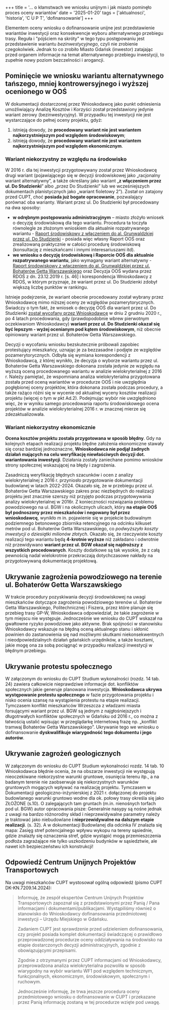 +++
title = '... o kłamstwach we wniosku unijnym i jak miasto pominęło proces oceny wariantów'
date = '2025-01-20'
tags = ['aktualnosci', 'historia', 'C U P T', 'dofinansowanie']
+++

Elementem oceny wniosku o dofinansowanie unijne jest przedstawienie wariantów inwestycji oraz konsekwencje wyboru alternatywnego przebiegu trasy. Reguła i "pójściem na skróty" w tego typu postępowaniu jest przedstawienie wariantu _bezinwestycyjnego_, czyli nie zrobienie czegokolwiek. Jednak to co zrobiło Miasto Gdańsk (inwestor) zatajając przed organem informacje na temat alternatywnego przebiegu inwestycji, to zupełnie nowy poziom bezczelności i arogancji. 

<!--more-->

## Pominięcie we wniosku wariantu alternatywnego tańszego, mniej kontrowersyjnego i wyższej ocenionego w OOŚ

W dokumentacji dostarczonej przez Wnioskodawcę jako punkt odniesienia umożliwiający Analizę Kosztów i Korzyści został przedstawiony jedynie wariant zerowy (bezinwestycyjny). W przypadku tej inwestycji nie jest wystarczające do pełnej oceny projektu, gdyż:
1. istnieją dowody, że **procedowany wariant nie jest wariantem najkorzystniejszym pod względem środowiskowym**;
2. istnieją dowody, że **procedowany wariant nie jest wariantem najkorzystniejszym pod względem ekonomicznym**.

### Wariant niekorzystny ze względu na środowisko

W 2016 r. dla tej inwestycji przygotowywany został przez Wnioskodawcę drugi wariant (pojawiającego się w decyzji środowiskowej jako „racjonalny wariant alternatywny”, a także określany jako wariant „**z włączeniem przez ul. Do Studzienki**” albo „przez Do Studzienki” lub we wcześniejszych dokumentach planistycznych jako „wariant fioletowy 2”). Został on zatajony przed CUPT, choć **posiada już bogate opracowanie**, pozwalający porównać oba warianty. Wariant przez ul. Do Studzienki był procedowany na dwa sposoby:
* **w odrębnym postępowaniu administracyjnym** – miasto złożyło wniosek o decyzję środowiskową dla tego wariantu. Procedura ta toczyła równolegle ze złożonym wnioskiem dla aktualnie rozpatrywanego wariantu - [Raport środowiskowy z włączeniem do al. Grunwaldzkiej przez ul. Do Studzienki](2017.09.13_RDOS_F2_Do_Studzienki.pdf) - posiada więc własny Raport OOŚ oraz zrealizowaną praktycznie w całości procedurę środowiskową (konsultację z mieszkańcami i innymi interesariuszami itd).
* **we wniosku o decyzję środowiskową i Raporcie OOŚ dla aktualnie rozpatrywanego wariantu**, jako wymagany wariant alternatywny - [Raport środowiskowy z włączeniem do al. Grunwaldzkiej przez ul. Bohaterów Getta Warszawskiego](2017.09.13_RDOS_F1_ul_Getta_Warszawskiego.pdf) oraz Decyzja OOŚ wydana przez RDOŚ z dn. 23.12.2019 r. [s. 46] i korespondencja Wnioskodawcy z RDOŚ, w którym przyznaje, że wariant przez ul. Do Studzienki zdobył większą liczbę punktów w rankingu.

Istnieje podejrzenie, że wariant obecnie procedowany został wybrany przez Wnioskodawcę mimo niższej oceny ze względów pozamerytorycznych. Świadczy o tym fakt, że wniosek o decyzję OOŚ dla wariant przez ul. Do Studzienki [został wycofany przez Wnioskodawcę](2019-12-11_wycofanie_wniosku_srodowiskowego.pdf) w dniu 2 grudniu 2020 r., po 4 latach procedowania, gdy (prawdopodobnie wbrew pierwotnym oczekiwaniom Wnioskodawcy) **wariant przez ul. Do Studzienki okazał się być lepszym - wyżej ocenianym pod kątem środowiskowym**, niż obecnie opiniowany wariant przez ul. Bohaterów Getta Warszawskiego. 

Decyzji o wycofaniu wniosku bezskutecznie próbowali zapobiec protestujący mieszkańcy, uznając je za bezzasadne i podjęte ze względów pozamerytorycznych. Odbyła się wymiana korespondencji z Wnioskodawcą, z której wynikło, że decyzja o wyborze wariantu przez ul. Bohaterów Getta Warszawskiego dokonana została jedynie ze względu na wyższą oceną procedowanego wariantu w analizie wielokryterialnej z 2016 r. Należy pamiętać, że wspomniana analiza wielokryterialna przygotowana została przed oceną wariantów w procedurze OOŚ i nie uwzględnia pogłębionej oceny projektów, która dokonana została podczas procedury, a także rażąco różni się w wycenie od aktualnej wyceny kosztów realizacji projektu (więcej o tym w pkt Ad.2). Podejmując wybór nie uwzględniono więc, że w wyniku samego procedowania raportu środowiskowego ocena projektów w analizie wielokryterialnej 2016 r. w znacznej mierze się zdezaktualizowała.

### Wariant niekorzystny ekonomicznie

**Ocena kosztów projektu została przygotowana w sposób błędny**. Gdy na kolejnych etapach realizacji projektu błędne założenia ekonomiczne stawały się coraz bardziej jednoznaczne, **Wnioskodawca nie podjął żadnych działań mających na celu weryfikację niewłaściwych decyzji dot. wariantowania inwestycji**. Działania zostały zaniechane pomimo wniosków strony społecznej
wskazującej na błędy i zagrożenia. 

Zasadniczą weryfikację błędnych szacunków i ocen z analizy wielokryterialnej z 2016 r. przyniosło przygotowanie dokumentacji budowlanej w latach 2022-2024. Okazało się, że w przebiegu przez ul. Bohaterów Getta Warszawskiego zakres prac niezbędnych do realizacji projektu jest znacznie szerszy niż przyjęto podczas przygotowywania analizy wielokryterialnej w 2016r. Z konieczności rozwiązania problemu powodziowego na ul. BGW i na okolicznych ulicach, który **na etapie OOŚ był podnoszony przez mieszkańców i negowany był przez wnioskodawcę**, wynikło m in. pojawienie się w projekcie budowalnym podziemnego betonowego zbiornika retencyjnego na odcinku kilkuset metrów pod ul. Bohaterów Getta Warszawskiego, co *podwyższyło koszty inwestycji o dziesiątki milionów złotych*. Okazało się, że rzeczywiste koszty realizacji tego wariantu będą **4-krotnie wyższe** niż zakładano i odwrotnie niż przewidywano **wariant przez ul. BGW okazał się najdroższy z wszystkich procedowanych**. Koszty dodatkowe są tak wysokie, że z całą pewnością nadal wielokrotnie przekraczają dotychczasowe nakłady na przygotowywaną dokumentację projektową.

## Ukrywanie zagrożenia powodziowego na terenie ul. Bohaterów Getta Warszawskiego

W trakcie procedury pozyskiwania decyzji środowiskowej na uwagi mieszkańców dotyczące zagrożenia powodziowego terenów ul. Bohaterów Getta Warszawskiego, Politechnicznej i Fiszera, przez które planuje się przebieg trasy GP-W, Wnioskodawca odpowiedział, że takie zagrożenie w tym miejscu nie występuje. Jednocześnie we wniosku do CUPT wskazał na gwałtowne ryzyko powodziowe jako aktywne. Brak spójności w stanowisku Wnioskodawcy wskazuje na błędną oceną aktualnego stanu i skłonić powinien do zastanowienia się nad możliwymi skutkami niekonsekwentnych i nieodpowiedzialnych działań gdańskich urzędników, a także kosztami, jakie mogę ona za sobą pociągnąć w przypadku realizacji inwestycji w błędnym przebiegu.

## Ukrywanie protestu społecznego

W załączonym do wniosku do CUPT Studium wykonalności (rozdz. 14 tab. 24) zawiera całkowicie nieprawdziwe informacje dot. konfliktów społecznych jakie generuje planowana inwestycja. **Wnioskodawca ukrywa występowanie protestu społecznego** w fazie przygotowania projektu i nisko ocenia szansę na wystąpienia protestu na etapie realizacji. Tymczasem konflikt mieszkańców Wrzeszcza z władzami miasta forsującymi wariant przez ul. BGW są jednym z najgłośniejszych i długotrwałych konfliktów społecznych w Gdańsku od 2016 r., co można z łatwością ustalić wpisując w przeglądarkę internetową frazę np. „konflikt tramwaj Bohaterów Getta Warszawskiego”. Ukrywanie tego we wniosku o dofinansowanie **dyskwalifikuje wiarygodność tego dokumentu i jego autorów**.

## Ukrywanie zagrożeń geologicznych

W załączonym do wniosku do CUPT Studium wykonalności rozdz. 14 tab. 10 Wnioskodawca błędnie ocenia, że na obszarze inwestycji nie występują nieoczekiwane niekorzystne warunki gruntowe, osunięcia terenu itp., a na badanym terenie nie zaobserwuje się niekorzystnych warunków gruntowych mogących wpływać na realizację projektu. Tymczasem w Dokumentacji geologiczno-inżynierskiej z 2021 r. dołączonej do projektu budowlanego warunki gruntowo wodne dla ok. połowy trasy określa się jako ZŁOŻONE (s.10). O zalegających tam gruntach (m.in. nienośnych torfach pod ul. BGW) autor opracowania pisze: Generalnie nasypy są nośne jednak z uwagi na bardzo różnorodny skład i nieprzewidywalne parametry należy je traktować jako niebudowlane **i nieprzewidywalne na dalszym etapie realizacji**. (s. 32). A w dokumentacji Budowlanej dla odcinka IV znalazła się mapa: Zasięg stref potencjalnego wpływu wykopu na tereny sąsiednie, gdzie znalazły się oznaczenia stref, gdzie wystąpić mogą przemieszczenia podłoża zagrażające nie tylko uszkodzeniu budynków w sąsiedztwie, ale nawet ich bezpieczeństwu ich konstrukcji!

## Odpowiedź Centrum Unijnych Projektów Transportowych

Na uwagi mieszkańców CUPT wystosował ogólną odpowiedź (pismo CUPT DK-KN.7209.14.2024):

> Informuję, że zespół ekspertów Centrum Unijnych Projektów Transportowych zapoznał się z przedstawionymi przez Panią / Pana informacjami i dokumentami/publikacjami. Wystąpiliśmy również o stanowisko do Wnioskodawcy dofinansowania przedmiotowej inwestycji – Urzędu Miejskiego w Gdańsku.
> 
> Zadaniem CUPT jest sprawdzenie przed udzieleniem dofinansowania, czy projekt posiada komplet dokumentacji świadczącej o prawidłowo przeprowadzonej procedurze oceny oddziaływania na środowisko na etapie dostarczonych decyzji administracyjnych, zgodnie z obowiązującymi przepisami.
> 
> Zgodnie z otrzymanymi przez CUPT informacjami od Wnioskodawcy, przeprowadzona analiza wielokryterialna pozwoliła w sposób wiarygodny na wybór wariantu WF1 pod względem technicznym, funkcjonalnych, ekonomicznym, środowiskowym, społecznym i ruchowym.
> 
> Jednocześnie informuję, że trwa jeszcze procedura oceny przedmiotowego wniosku o dofinansowanie w CUPT i przekazane przez Panią informację zostaną w tej procedurze wzięte pod uwagę.

